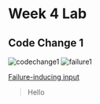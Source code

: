 # Week 4 Lab

## Code Change 1
![codechange1](https://user-images.githubusercontent.com/78109412/165001314-3d81250e-1023-491c-a5cf-4e3e1bc28ade.JPG)
![failure1](https://user-images.githubusercontent.com/78109412/165001611-a9e6145c-5db3-4ad9-9925-ad790e6b185f.JPG)

[Failure-inducing input](https://github.com/kevinhu27/markdown-parser/blob/0f4e555c293ea2e5b9547dc9b0837cadd6ff48ff/test-file2.md)


>Hello
